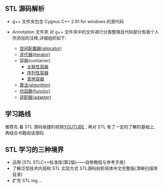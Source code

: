 ## STL 源码解析

* g++  文件夹包含 Cygnus C++ 2.91 for windows 的源代码

* Annotation 文件夹 对 g++ 文件夹中的文件进行分类整理且代码部分有我个人所添加的注释,详细组织如下:
    * [空间配置器(allocator)](Annotation/allocator)
    * [迭代器(iterator)](Annotation/iterator)
    * 容器(container) 
        - [关联性容器](Annotation/container/associative_container)
        - [序列性容器](Annotation/container/sequence_container)
        - [其他容器](Annotation/container/other_container)        
    * [算法(algorithm)](Annotation/algorithm)
    * [仿函数(functor)](Annotation/functor)
    * [适配器(adapter)](Annotation/adapter)

## 学习路线
推荐先 看 STL 源码侯捷的视频[YOUTUBE](https://www.youtube.com/watch?v=Edcwv38c7d4&list=PLTcwR9j5y6W2Bf4S-qi0HBQlHXQVFoJrP) , 再对 STL 有了一定的了解的基础上,再结合书籍阅读源码.

## STL 学习的三种境界
 - 运用 
     [STL STLC++标准库(第2版)——自修教程与参考手册]
 - 了解泛型技术内涵和 STL 实现方式 
     STL源码剖析简体中文完整版(清晰扫描带目录)
 - 扩充 STL
     ing....
